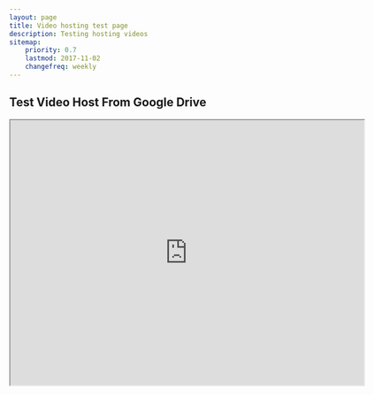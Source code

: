 ```yaml
---
layout: page
title: Video hosting test page
description: Testing hosting videos
sitemap:
    priority: 0.7
    lastmod: 2017-11-02
    changefreq: weekly
---
```

## Test Video Host From Google Drive

<center>
    <iframe src="https://drive.google.com/file/d/1SKKahKkvKyTzy3pVWiPg64HL7JYTJxKy/view" width="640" height="480"></iframe>
</center>
